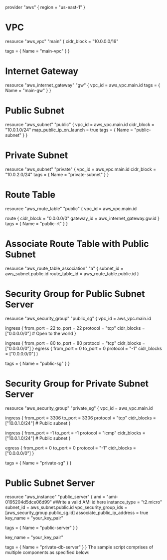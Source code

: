 provider "aws" {
  region = "us-east-1" 
}
# VPC
resource "aws_vpc" "main" {
  cidr_block = "10.0.0.0/16"

tags = {
    Name = "main-vpc"
  }
}


# Internet Gateway
resource "aws_internet_gateway" "gw" {
  vpc_id = aws_vpc.main.id
  tags = {
    Name = "main-gw"
  }
}


# Public Subnet
resource "aws_subnet" "public" {
  vpc_id                   = aws_vpc.main.id
  cidr_block               = "10.0.1.0/24"
  map_public_ip_on_launch  = true
  tags = {
    Name = "public-subnet"
  }
}

# Private Subnet
resource "aws_subnet" "private" {
  vpc_id     = aws_vpc.main.id
  cidr_block = "10.0.2.0/24"
  tags = {
    Name = "private-subnet"
  }
}
# Route Table
resource "aws_route_table" "public" {
  vpc_id = aws_vpc.main.id


  route {
    cidr_block = "0.0.0.0/0"
    gateway_id = aws_internet_gateway.gw.id
  }
  tags = {
    Name = "public-rt"
  }
}
# Associate Route Table with Public Subnet
resource "aws_route_table_association" "a" {
  subnet_id      = aws_subnet.public.id
  route_table_id = aws_route_table.public.id
}
# Security Group for Public Subnet Server
resource "aws_security_group" "public_sg" {
  vpc_id = aws_vpc.main.id


  ingress {
    from_port   = 22
    to_port     = 22
    protocol    = "tcp"
    cidr_blocks = ["0.0.0.0/0"] # Open to the world
  }

  ingress {
    from_port   = 80
    to_port     = 80
    protocol    = "tcp"
    cidr_blocks = ["0.0.0.0/0"]
  }
  egress {
    from_port   = 0
    to_port     = 0
    protocol    = "-1"
    cidr_blocks = ["0.0.0.0/0"]
  }

  tags = {
    Name = "public-sg"
  }
}
# Security Group for Private Subnet Server
resource "aws_security_group" "private_sg" {
  vpc_id = aws_vpc.main.id


  ingress {
    from_port   = 3306
    to_port     = 3306
    protocol    = "tcp"
    cidr_blocks = ["10.0.1.0/24"] # Public subnet
  }


  ingress {
    from_port   = -1
    to_port     = -1
    protocol    = "icmp"
    cidr_blocks = ["10.0.1.0/24"] # Public subnet
  }


  egress {
    from_port   = 0
    to_port     = 0
    protocol    = "-1"
    cidr_blocks = ["0.0.0.0/0"]
  }


  tags = {
    Name = "private-sg"
  }
}
# Public Subnet Server
resource "aws_instance" "public_server" {
  ami                    = "ami-0195204d5dce06d99"   #Write a valid AMI id here
  instance_type          = "t2.micro"
  subnet_id              = aws_subnet.public.id
  vpc_security_group_ids = [aws_security_group.public_sg.id]
  associate_public_ip_address = true
  key_name               = "your_key_pair"  


  tags = {
    Name = "public-server"
  }
}



  key_name               = "your_key_pair" 

 tags = {
    Name = "private-db-server"
  }
} 
The sample script comprises of multiple components as specified below:
